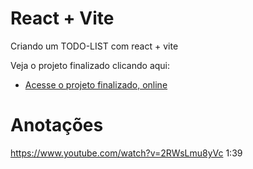 # React + Vite

Criando um TODO-LIST com react + vite 

Veja o projeto finalizado clicando aqui: 
- [Acesse o projeto finalizado, online]()

# Anotações 
https://www.youtube.com/watch?v=2RWsLmu8yVc
1:39
